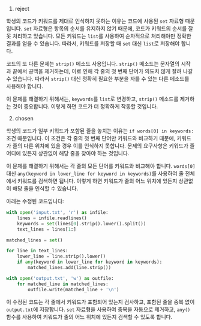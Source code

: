 1. reject

학생의 코드가 키워드를 제대로 인식하지 못하는 이유는 코드에 사용된 `set` 자료형 때문입니다. `set` 자료형은 항목의 순서를 유지하지 않기 때문에, 코드가 키워드의 순서를 잘못 처리하고 있습니다. 모든 키워드는 `list`를 사용하여 순차적으로 처리해야만 정확한 결과를 얻을 수 있습니다. 따라서, 키워드를 저장할 때 `set` 대신 `list`로 저장해야 합니다.

코드의 또 다른 문제는 `strip()` 메소드 사용입니다. `strip()` 메소드는 문자열의 시작과 끝에서 공백을 제거하는데, 이로 인해 각 줄의 첫 번째 단어가 의도치 않게 잘려 나갈 수 있습니다. 따라서 `strip()` 대신 정확히 필요한 부분을 자를 수 있는 다른 메소드를 사용해야 합니다.

이 문제를 해결하기 위해서는, `keywords`를 `list`로 변경하고, `strip()` 메소드를 제거하는 것이 중요합니다. 이렇게 하면 코드가 더 정확하게 작동할 것입니다.

2. chosen

학생의 코드가 일부 키워드가 포함된 줄을 놓치는 이유는 `if words[0] in keywords:` 조건 때문입니다. 이 조건은 각 줄의 첫 번째 단어만 키워드와 비교하기 때문에, 키워드가 줄의 다른 위치에 있을 경우 이를 인식하지 못합니다. 문제의 요구사항은 키워드가 줄 어디에 있든지 상관없이 해당 줄을 찾아야 하는 것입니다.

이 문제를 해결하기 위해서는 각 줄의 모든 단어를 키워드와 비교해야 합니다. `words[0]` 대신 `any(keyword in lower_line for keyword in keywords)`를 사용하여 줄 전체에서 키워드를 검색하면 됩니다. 이렇게 하면 키워드가 줄의 어느 위치에 있든지 상관없이 해당 줄을 인식할 수 있습니다.

아래는 수정된 코드입니다:

```python
with open('input.txt', 'r') as infile:
    lines = infile.readlines()
    keywords = set(lines[0].strip().lower().split())
    text_lines = lines[1:]

matched_lines = set()

for line in text_lines:
    lower_line = line.strip().lower()
    if any(keyword in lower_line for keyword in keywords):
        matched_lines.add(line.strip())

with open('output.txt', 'w') as outfile:
    for matched_line in matched_lines:
        outfile.write(matched_line + '\n')
```

이 수정된 코드는 각 줄에서 키워드가 포함되어 있는지 검사하고, 포함된 줄을 중복 없이 `output.txt`에 저장합니다. `set` 자료형을 사용하여 중복을 자동으로 제거하고, `any()` 함수를 사용하여 키워드가 줄의 어느 위치에 있든지 검색할 수 있도록 합니다.
